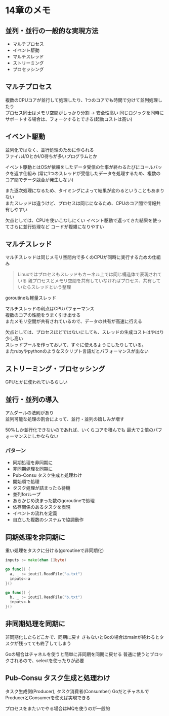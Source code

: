 # 14章のメモ

## 並列・並行の一般的な実現方法

* マルチプロセス
* イベント駆動
* マルチスレッド
* ストリーミング
* プロセッシング

## マルチプロセス

複数のCPUコアが並行して処理したり、1つのコアでも時間で分けて並列処理したり  
プロセス同士はメモリ空間がしっかり分割 -> 安全性高い
同じロジックを同時にサポートする場合は、フォークするとできる(起動コストは高い)

## イベント駆動

並列化ではなく、並行処理のために作られる  
ファイルI/OとかI/O待ちが多いプログラムとか  

イベント駆動とはOSが依頼をしたデータ受信の仕事が終わるたびにコールバックを返す仕組み
(常に1つのスレッドが受信したデータを処理するため、複数のコア間でデータ競合が発生しない)

また逐次処理になるため、タイミングによって結果が変わるということもあまりない  
またスレッドは違うけど、プロセスは同じになるため、CPUのコア間で情報共有しやすい

欠点としては、CPUを使いこなしにくい
イベント駆動で返ってきた結果を使ってさらに並行処理など
コードが複雑になりやすい

## マルチスレッド

マルチスレッドは同じメモリ空間内で多くのCPUが同時に実行するための仕組み

> Linuxではプロセスもスレッドもカーネル上では同じ構造体で表現されている
> 親プロセスとメモリ空間を共有していなければプロセス、共有していたらスレッドという整理

goroutineも軽量スレッド

マルチスレッドの利点はCPUパフォーマンス  
複数のコアの性能をうまく引き出せる  
またメモリ空間が共有されているので、データの共有が高速に行える

欠点としては、プロセスほどではないにしても、スレッドの生成コストはやはり少し高い  
スレッドプールを作っておいて、すぐに使えるようにしたりしている。  
またrubyやpythonのようなスクリプト言語だとパフォーマンスが出ない

## ストリーミング・プロセッシング

GPUとかに使われているらしい  

## 並行・並列の導入

アムダールの法則があり  
並列可能な処理の割合によって、並行・並列の嬉しみが増す

50%しか並行化できないのであれば、いくらコアを積んでも
最大で２倍のパフォーマンスにしかならない

### パターン

* 同期処理を非同期に
* 非同期処理を同期に
* Pub-Consu タスク生成と処理わけ
* 開始順で処理
* タスク処理が詰まったら待機
* 並列forループ
* あらかじめ決まった数のgoroutineで処理
* 依存関係のあるタスクを表現
* イベントの流れを定義
* 自立した複数のシステムで協調動作

## 同期処理を非同期に

重い処理をタスクに分ける(goroutineで非同期化)

```go
inputs := make(chan []byte)

go func() {
  a, _ := ioutil.ReadFile("a.txt")
  inputs<-a
}()

go func() {
  b, _ := ioutil.ReadFile("b.txt")
  inputs<-b
}()
```

## 非同期処理を同期に

非同期化したらどこかで、同期に戻す
さもないとGoの場合はmainが終わるとタスクが残ってても終了してしまう

Goの場合はチャネルを使うと簡単に非同期を同期に戻せる
普通に使うとブロックされるので、selectを使ったりが必要


## Pub-Consu タスク生成と処理わけ

タスク生成側(Producer), タスク消費者(Consumber)
GoだとチャネルでProducerとConsumerを使えば実現できる

プロセスをまたいでやる場合はMQを使うのが一般的

